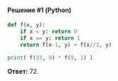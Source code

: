 #### Решение #1 (Python)
```python
def f(x, y):
    if x < y: return 0
    if x == y: return 1
    return f(x-1, y) + f(x//3, y)

print( f(33, 9) * f(9, 1) )
```
**Ответ:** 72.
